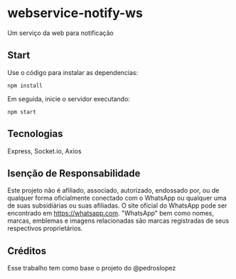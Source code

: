 # webservice-notify-ws
Um serviço da web para notificação


## Start
Use o código para instalar as dependencias:
````shell
npm install
````
Em seguida, inicie o servidor executando:
````shell
npm start
````

## Tecnologias
Express, Socket.io, Axios

## Isenção de Responsabilidade
Este projeto não é afiliado, associado, autorizado, endossado por, ou de qualquer forma oficialmente conectado com o WhatsApp ou qualquer uma de suas subsidiárias ou suas afiliadas. O site oficial do WhatsApp pode ser encontrado em https://whatsapp.com. "WhatsApp" bem como nomes, marcas, emblemas e imagens relacionadas são marcas registradas de seus respectivos proprietários.

## Créditos
Esse trabalho tem como base o projeto do @pedroslopez
